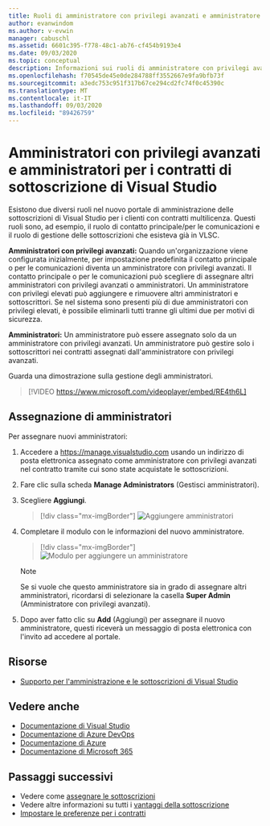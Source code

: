 ```yaml
---
title: Ruoli di amministratore con privilegi avanzati e amministratore nel portale di amministrazione
author: evanwindom
ms.author: v-evwin
manager: cabuschl
ms.assetid: 6601c395-f778-48c1-ab76-cf454b9193e4
ms.date: 09/03/2020
ms.topic: conceptual
description: Informazioni sui ruoli di amministratore con privilegi avanzati e amministratore e su come assegnare gli amministratori.
ms.openlocfilehash: f70545de45e0de284788ff3552667e9fa9bfb73f
ms.sourcegitcommit: a3edc753c951f317b67ce294cd2fc74f0c45390c
ms.translationtype: MT
ms.contentlocale: it-IT
ms.lasthandoff: 09/03/2020
ms.locfileid: "89426759"
---
```

# <a name="super-admins-and-administrators-for-visual-studio-subscription-agreements"></a>Amministratori con privilegi avanzati e amministratori per i contratti di sottoscrizione di Visual Studio

Esistono due diversi ruoli nel nuovo portale di amministrazione delle sottoscrizioni di Visual Studio per i clienti con contratti multilicenza. Questi ruoli sono, ad esempio, il ruolo di contatto principale/per le comunicazioni e il ruolo di gestione delle sottoscrizioni che esisteva già in VLSC.

**Amministratori con privilegi avanzati:** Quando un'organizzazione viene configurata inizialmente, per impostazione predefinita il contatto principale o per le comunicazioni diventa un amministratore con privilegi avanzati. Il contatto principale o per le comunicazioni può scegliere di assegnare altri amministratori con privilegi avanzati o amministratori. Un amministratore con privilegi elevati può aggiungere e rimuovere altri amministratori e sottoscrittori. Se nel sistema sono presenti più di due amministratori con privilegi elevati, è possibile eliminarli tutti tranne gli ultimi due per motivi di sicurezza.

**Amministratori:** Un amministratore può essere assegnato solo da un amministratore con privilegi avanzati. Un amministratore può gestire solo i sottoscrittori nei contratti assegnati dall'amministratore con privilegi avanzati.

Guarda una dimostrazione sulla gestione degli amministratori. 
> [!VIDEO https://www.microsoft.com/videoplayer/embed/RE4th6L]

## <a name="assigning-administrators"></a>Assegnazione di amministratori
Per assegnare nuovi amministratori:
1. Accedere a https://manage.visualstudio.com usando un indirizzo di posta elettronica assegnato come amministratore con privilegi avanzati nel contratto tramite cui sono state acquistate le sottoscrizioni.
2. Fare clic sulla scheda **Manage Administrators** (Gestisci amministratori).
3. Scegliere **Aggiungi**.
   > [!div class="mx-imgBorder"]
   > ![Aggiungere amministratori](_img/admin-roles/add-admins.png "Fare clic sul pannello Gestisci amministratori, quindi su Aggiungi per assegnare nuovi amministratori.")
4. Completare il modulo con le informazioni del nuovo amministratore.  
   > [!div class="mx-imgBorder"]
   > ![Modulo per aggiungere un amministratore](_img/admin-roles/add-form.png "Immettere le informazioni di accesso per il nuovo amministratore e scegliere se renderle un amministratore con privilegi avanzati.  Quindi fare clic su Aggiungi.")

   > [!NOTE]
   > Se si vuole che questo amministratore sia in grado di assegnare altri amministratori, ricordarsi di selezionare la casella **Super Admin** (Amministratore con privilegi avanzati).

5. Dopo aver fatto clic su **Add** (Aggiungi) per assegnare il nuovo amministratore, questi riceverà un messaggio di posta elettronica con l'invito ad accedere al portale.  

## <a name="resources"></a>Risorse
- [Supporto per l'amministrazione e le sottoscrizioni di Visual Studio](https://visualstudio.microsoft.com/support/support-overview-vs)

## <a name="see-also"></a>Vedere anche
- [Documentazione di Visual Studio](https://docs.microsoft.com/visualstudio/)
- [Documentazione di Azure DevOps](https://docs.microsoft.com/azure/devops/)
- [Documentazione di Azure](https://docs.microsoft.com/azure/)
- [Documentazione di Microsoft 365](https://docs.microsoft.com/microsoft-365/)


## <a name="next-steps"></a>Passaggi successivi
- Vedere come [assegnare le sottoscrizioni](assign-license.md)
- Vedere altre informazioni su tutti i [vantaggi della sottoscrizione](https://visualstudio.microsoft.com/vs/benefits/)
- [Impostare le preferenze per i contratti](admin-prefs.md) 


